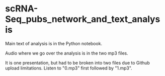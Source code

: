 # scRNA-Seq_pubs_network_and_text_analysis

Main text of analysis is in the Python notebook.

Audio where we go over the analysis is in the two mp3 files. 

It is one presentation, but had to be broken into two files due to Github upload limitations. Listen to "0.mp3" first followed by "1.mp3".
